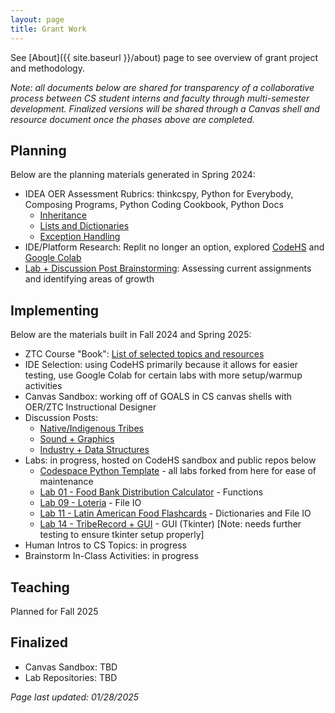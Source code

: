 ```yaml
---
layout: page
title: Grant Work
---
```


See [About]({{ site.baseurl }}/about) page to see overview of grant project and methodology.

_Note: all documents below are shared for transparency of a collaborative process between CS student interns and faculty through multi-semester development. Finalized versions will be shared through a Canvas shell and resource document once the phases above are completed._

## Planning
Below are the planning materials generated in Spring 2024:
* IDEA OER Assessment Rubrics: thinkcspy, Python for Everybody, Composing Programs, Python Coding Cookbook, Python Docs
  - [Inheritance](https://docs.google.com/spreadsheets/d/1AfVOUIk1CYbxDsIXFJVDTNrVkIwC9Fm-tWHcSuwKSxU/edit?usp=sharing)
  - [Lists and Dictionaries](https://docs.google.com/spreadsheets/d/1eZ-Uqn2h_qwYpFO-xR6pekr9T_JfhNr1tg0HVjLLOSw/edit?usp=sharing)
  - [Exception Handling](https://docs.google.com/spreadsheets/d/1eNwTG2W440Pc7xFyslgOiDmnTffdNEpK1apxJpad_q8/edit?usp=sharing)
* IDE/Platform Research: Replit no longer an option, explored [CodeHS](https://codehs.com/) and [Google Colab](https://colab.research.google.com/)
* [Lab + Discussion Post Brainstorming](https://docs.google.com/spreadsheets/d/193aQqEYcAw8CuuXU1deYpJYzWN_eNVjqC1AkklMhtNk/edit?usp=sharing): Assessing current assignments and identifying areas of growth

## Implementing
Below are the materials built in Fall 2024 and Spring 2025:
* ZTC Course "Book": [List of selected topics and resources](https://docs.google.com/spreadsheets/d/10G0nflkJyO_8tcQbuAXVOxZ61q2ZfL8z6aybSP71emk/edit?usp=sharing)
* IDE Selection: using CodeHS primarily because it allows for easier testing, use Google Colab for certain labs with more setup/warmup activities
* Canvas Sandbox: working off of GOALS in CS canvas shells with OER/ZTC Instructional Designer
* Discussion Posts:
  - [Native/Indigenous Tribes](https://docs.google.com/document/d/1kjzEwAlF618eXTiId6djGS31G1vqy-n9wERBXZ4etBQ/edit?usp=sharing)
  - [Sound + Graphics](https://docs.google.com/document/d/1wFh2P13fI2xSC4RsuFm9fNT7L7gjOidJ0-dDfHs8kaA/edit?usp=sharing)
  - [Industry + Data Structures](https://docs.google.com/document/d/1uzYlEkakWgtG7gzArpKeQrWKuqAgXP9zPOODKrhIsJ0/edit?usp=sharing)
* Labs: in progress, hosted on CodeHS sandbox and public repos below
  - [Codespace Python Template](https://github.com/MiraCostaCS/MCC-Python-Codespace-Template) - all labs forked from here for ease of maintenance
  - [Lab 01 - Food Bank Distribution Calculator](https://github.com/MiraCostaCS/CS138-L01-Food-Bank) - Functions
  - [Lab 09 - Loteria](https://github.com/MiraCostaCS/CS138-L09-Loteria) - File IO
  - [Lab 11 - Latin American Food Flashcards](https://github.com/MiraCostaCS/CS138-L11-LatAm-Foods) - Dictionaries and File IO
  - [Lab 14 - TribeRecord + GUI](https://github.com/MiraCostaCS/CS138-L14-Tribe-GUI) - GUI (Tkinter) [Note: needs further testing to ensure tkinter setup properly]
* Human Intros to CS Topics: in progress
* Brainstorm In-Class Activities: in progress

## Teaching
Planned for Fall 2025

## Finalized
* Canvas Sandbox: TBD
* Lab Repositories: TBD


_Page last updated: 01/28/2025_
